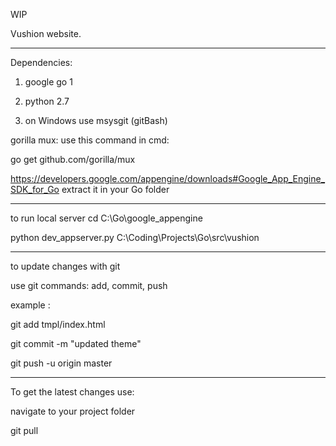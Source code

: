 WIP 

Vushion website.

*****************************************************************

Dependencies:

1. google go 1

2. python 2.7

3. on Windows use msysgit (gitBash) 

gorilla mux:
use this command in cmd:

go get github.com/gorilla/mux


https://developers.google.com/appengine/downloads#Google_App_Engine_SDK_for_Go
extract it in your Go folder

*****************************************************************

to run local server
cd C:\Go\google_appengine

python dev_appserver.py C:\Coding\Projects\Go\src\vushion


*****************************************************************

to update changes with git

use git commands: add, commit, push

example :

git add tmpl/index.html

git commit -m "updated theme"

git push -u origin master
*****************************************************************

To get the latest changes use:

navigate to your project folder 

git pull



